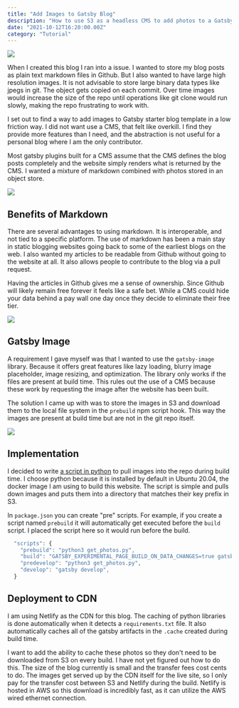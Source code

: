 ```yaml
---
title: "Add Images to Gatsby Blog"
description: "How to use S3 as a headless CMS to add photos to a Gatsby Blog that uses Markdown and gatsby-image."
date: "2021-10-12T16:20:00.00Z"
category: "Tutorial"
---
```


![](./white-cat.jpg)

When I created this blog I ran into a issue. I wanted to store my blog posts as plain text markdown files in Github. But I also wanted to have large high resolution images. It is not advisable to store large binary data types like jpegs in git. The object gets copied on each commit. Over time images would increase the size of the repo until operations like git clone would run slowly, making the repo frustrating to work with.

I set out to find a way to add images to Gatsby starter blog template in a low friction way. I did not want use a CMS, that felt like overkill. I find they provide more features than I need, and the abstraction is not useful for a personal blog where I am the only contributor.

Most gatsby plugins built for a CMS assume that the CMS defines the blog posts completely and the website simply renders what is returned by the CMS. I wanted a mixture of markdown combined with photos stored in an object store.

![](./white-cat-on-trellis.jpg)

## Benefits of Markdown

There are several advantages to using markdown. It is interoperable, and not tied to a specific platform. The use of markdown has been a main stay in static blogging websites going back to some of the earliest blogs on the web. I also wanted my articles to be readable from Github without going to the website at all. It also allows people to contribute to the blog via a pull request.

Having the articles in Github gives me a sense of ownership. Since Github will likely remain free forever it feels like a safe bet. While a CMS could hide your data behind a pay wall one day once they decide to eliminate their free tier.

![](./cat-with-eye-infection.jpg)

## Gatsby Image

A requirement I gave myself was that I wanted to use the `gatsby-image` library. Because it offers great features like lazy loading, blurry image placeholder, image resizing, and optimization. The library only works if the files are present at build time. This rules out the use of a CMS because these work by requesting the image after the website has been built.

The solution I came up with was to store the images in S3 and download them to the local file system in the `prebuild` npm script hook. This way the images are present at build time but are not in the git repo itself.

![](./cat-behind-tire.jpg)

## Implementation

I decided to write [a script in python](https://github.com/babblingfish/babbling.fish/blob/master/get_photos.py) to pull images into the repo during build time. I choose python because it is installed by default in Ubuntu 20.04, the docker image I am using to build this website. The script is simple and pulls down images and puts them into a directory that matches their key prefix in S3.

In `package.json` you can create "pre" scripts. For example, if you create a script named `prebuild` it will automatically get executed before the `build` script. I placed the script here so it would run before the build.

```js
  "scripts": {
    "prebuild": "python3 get_photos.py",
    "build": "GATSBY_EXPERIMENTAL_PAGE_BUILD_ON_DATA_CHANGES=true gatsby build --log-pages",
    "predevelop": "python3 get_photos.py",
    "develop": "gatsby develop",
  }
```

## Deployment to CDN

I am using Netlify as the CDN for this blog. The caching of python libraries is done automatically when it detects a `requirements.txt` file. It also automatically caches all of the gatsby artifacts in the `.cache` created during build time.

I want to add the ability to cache these photos so they don't need to be downloaded from S3 on every build. I have not yet figured out how to do this. The size of the blog currently is small and the transfer fees cost cents to do. The images get served up by the CDN itself for the live site, so I only pay for the transfer cost between S3 and Netlify during the build. Netlify is hosted in AWS so this download is incredibly fast, as it can utilize the AWS wired ethernet connection.
